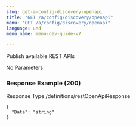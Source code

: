 ```yaml
---
slug: get-a-config-discovery-openapi
title: "GET /a/config/discovery/openapi"
menu: "GET /a/config/discovery/openapi"
language: und
menu_name: menu-dev-guide-v7

---
```








 
Publish available REST APIs  


No Parameters



### Response Example (200)
Response Type /definitions/restOpenApiResponse

```
{
  "Data": "string"
}
```




